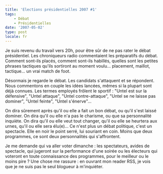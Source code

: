 ```yaml
---
title: 'Elections présidentielles 2007 #1'
tags:
    - Débat
    - Présidentielles
date: '2007-05-02'
type: post
locale: fr
---
```


Je suis revenu du travail vers 20h, pour être sûr de ne pas rater le débat présidentiel. Les chroniqueurs radio commentaient les préparatifs du débat. Comment sont-ils placés, comment sont-ils habillés, quelles sont les petites phrases tactiques qu'ils sortiront au moment voulu… placement, maillot, tactique… un vrai match de foot.

<!-- more -->

Désormais je regarde le débat. Les candidats s'attaquent et se répondent. Nous commentons en couple les idées lancées, mêmes si la plupart sont déjà connues. Les termes employés frôlent le sportif&nbsp;: "Untel est sur la défensive", "Untel attaque", "Untel contre-attaque", "Untel se ne laisse pas dominer", "Untel feinte", "Untel s'énerve"…

On dira sûrement après qu'il ou elle a fait un bon débat, ou qu'il s'est laissé dominer. On dira qu'il ou elle n'a pas le charisme, ou que sa personnalité inquiète. On dira qu'il ou elle veut tout changer, qu'il ou elle se heurtera aux urnes, qu'il ou elle sera élu(e)… Ce n'est plus un débat politique, c'est un spectacle. Elle en noir le point serré, lui souriant en coin. Moins que deux programmes, ce sont deux personnalités qui s'affrontent.

Je me demande qui va aller voter dimanche&nbsp;: les spectateurs, avides de spectacle, qui jugeront sur la performance d'une soirée ou les électeurs qui voteront en toute connaissance des programmes, pour le meilleur ou le moins pire&nbsp;? Une chose me rassure&nbsp;: en ouvrant mon reader RSS, je vois que je ne suis pas le seul blogueur à m'inquiéter.
